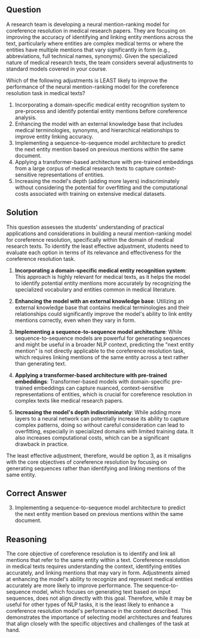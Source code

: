 ## Question
A research team is developing a neural mention-ranking model for coreference resolution in medical research papers. They are focusing on improving the accuracy of identifying and linking entity mentions across the text, particularly where entities are complex medical terms or where the entities have multiple mentions that vary significantly in form (e.g., abbreviations, full technical names, synonyms). Given the specialized nature of medical research texts, the team considers several adjustments to standard models covered in your course.

Which of the following adjustments is LEAST likely to improve the performance of the neural mention-ranking model for the coreference resolution task in medical texts?

1. Incorporating a domain-specific medical entity recognition system to pre-process and identify potential entity mentions before coreference analysis.
2. Enhancing the model with an external knowledge base that includes medical terminologies, synonyms, and hierarchical relationships to improve entity linking accuracy.
3. Implementing a sequence-to-sequence model architecture to predict the next entity mention based on previous mentions within the same document.
4. Applying a transformer-based architecture with pre-trained embeddings from a large corpus of medical research texts to capture context-sensitive representations of entities.
5. Increasing the model's depth (adding more layers) indiscriminately without considering the potential for overfitting and the computational costs associated with training on extensive medical datasets.

## Solution
This question assesses the students' understanding of practical applications and considerations in building a neural mention-ranking model for coreference resolution, specifically within the domain of medical research texts. To identify the least effective adjustment, students need to evaluate each option in terms of its relevance and effectiveness for the coreference resolution task.

1. **Incorporating a domain-specific medical entity recognition system**: This approach is highly relevant for medical texts, as it helps the model to identify potential entity mentions more accurately by recognizing the specialized vocabulary and entities common in medical literature.

2. **Enhancing the model with an external knowledge base**: Utilizing an external knowledge base that contains medical terminologies and their relationships could significantly improve the model's ability to link entity mentions correctly, even when they vary in form.

3. **Implementing a sequence-to-sequence model architecture**: While sequence-to-sequence models are powerful for generating sequences and might be useful in a broader NLP context, predicting the "next entity mention" is not directly applicable to the coreference resolution task, which requires linking mentions of the same entity across a text rather than generating text.

4. **Applying a transformer-based architecture with pre-trained embeddings**: Transformer-based models with domain-specific pre-trained embeddings can capture nuanced, context-sensitive representations of entities, which is crucial for coreference resolution in complex texts like medical research papers.

5. **Increasing the model's depth indiscriminately**: While adding more layers to a neural network can potentially increase its ability to capture complex patterns, doing so without careful consideration can lead to overfitting, especially in specialized domains with limited training data. It also increases computational costs, which can be a significant drawback in practice.

The least effective adjustment, therefore, would be option 3, as it misaligns with the core objectives of coreference resolution by focusing on generating sequences rather than identifying and linking mentions of the same entity.

## Correct Answer

3. Implementing a sequence-to-sequence model architecture to predict the next entity mention based on previous mentions within the same document.

## Reasoning

The core objective of coreference resolution is to identify and link all mentions that refer to the same entity within a text. Coreference resolution in medical texts requires understanding the context, identifying entities accurately, and linking mentions that may vary in form. Adjustments aimed at enhancing the model's ability to recognize and represent medical entities accurately are more likely to improve performance. The sequence-to-sequence model, which focuses on generating text based on input sequences, does not align directly with this goal. Therefore, while it may be useful for other types of NLP tasks, it is the least likely to enhance a coreference resolution model's performance in the context described. This demonstrates the importance of selecting model architectures and features that align closely with the specific objectives and challenges of the task at hand.